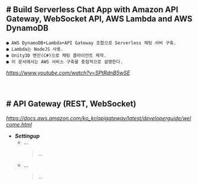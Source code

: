 ## # Build Serverless Chat App with Amazon API Gateway, WebSocket API, AWS Lambda and AWS DynamoDB
    ● AWS DynamoDB+Lambda+API Gateway 조합으로 Serverless 채팅 서버 구축.
    ● Lambda는 NodeJS 사용.
    ● Unity3D 엔진(C#)으로 채팅 클라이언트 제작.
    ● 이 문서에서는 AWS 서비스 구축을 중점적으로 설명한다.
*https://www.youtube.com/watch?v=SPtRdnB5wSE*


　

## # API Gateway (REST, WebSocket)

*https://docs.aws.amazon.com/ko_kr/apigateway/latest/developerguide/welcome.html*

- ***Settingup***
    - ...
        > ...
    - ...
        > ...
